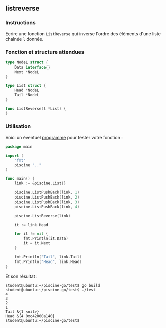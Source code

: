 ## listreverse

### Instructions

Écrire une fonction `ListReverse` qui inverse l'ordre des éléments d'une liste chaînée `l` donnée.

### Fonction et structure attendues

```go
type NodeL struct {
	Data interface{}
	Next *NodeL
}

type List struct {
	Head *NodeL
	Tail *NodeL
}

func ListReverse(l *List) {
}
```

### Utilisation

Voici un éventuel [programme](TODO-LINK) pour tester votre fonction :

```go
package main

import (
	"fmt"
	piscine ".."
)

func main() {
	link := &piscine.List{}

	piscine.ListPushBack(link, 1)
	piscine.ListPushBack(link, 2)
	piscine.ListPushBack(link, 3)
	piscine.ListPushBack(link, 4)

	piscine.ListReverse(link)

	it := link.Head

	for it != nil {
		fmt.Println(it.Data)
		it = it.Next
	}

	fmt.Println("Tail", link.Tail)
	fmt.Println("Head", link.Head)
}
```

Et son résultat :

```console
student@ubuntu:~/piscine-go/test$ go build
student@ubuntu:~/piscine-go/test$ ./test
4
3
2
1
Tail &{1 <nil>}
Head &{4 0xc42000a140}
student@ubuntu:~/piscine-go/test$
```
